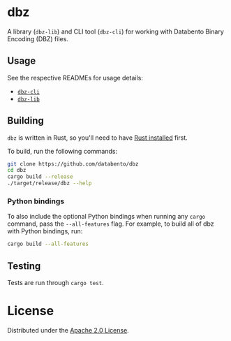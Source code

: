 # dbz

A library (`dbz-lib`) and CLI tool (`dbz-cli`) for working with Databento Binary
Encoding (DBZ) files.

## Usage

See the respective READMEs for usage details:
- [`dbz-cli`](src/dbz-cli/README.md)
- [`dbz-lib`](src/dbz-lib/README.md)

## Building

`dbz` is written in Rust, so you'll need to have [Rust installed](https://www.rust-lang.org/)
first.

To build, run the following commands:
```sh
git clone https://github.com/databento/dbz
cd dbz
cargo build --release
./target/release/dbz --help
```

### Python bindings

To also include the optional Python bindings when running any `cargo` command,
pass the `--all-features` flag.
For example, to build all of dbz with Python bindings, run:
```sh
cargo build --all-features
```

## Testing

Tests are run through `cargo test`.

# License

Distributed under the [Apache 2.0 License](https://www.apache.org/licenses/LICENSE-2.0.html).
